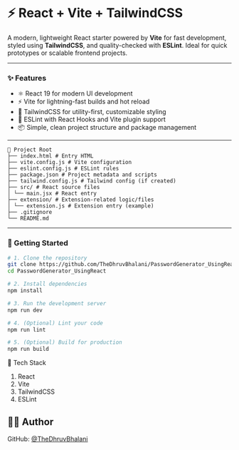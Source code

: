 # ⚡ React + Vite + TailwindCSS

A modern, lightweight React starter powered by **Vite** for fast development, styled using **TailwindCSS**, and quality-checked with **ESLint**. Ideal for quick prototypes or scalable frontend projects.

---

### ✨ Features

- ⚛️ React 19 for modern UI development
- ⚡ Vite for lightning-fast builds and hot reload
- 🎨 TailwindCSS for utility-first, customizable styling
- 🧹 ESLint with React Hooks and Vite plugin support
- 📦 Simple, clean project structure and package management

---

```plaintext
📁 Project Root 
├── index.html # Entry HTML
├── vite.config.js # Vite configuration
├── eslint.config.js # ESLint rules
├── package.json # Project metadata and scripts
├── tailwind.config.js # Tailwind config (if created)
├── src/ # React source files
│ └── main.jsx # React entry
├── extension/ # Extension-related logic/files
│ └── extension.js # Extension entry (example)
├── .gitignore
└── README.md
``` 

---

### 🚀 Getting Started

```bash
# 1. Clone the repository
git clone https://github.com/TheDhruvBhalani/PasswordGenerator_UsingReact.git
cd PasswordGenerator_UsingReact

# 2. Install dependencies
npm install

# 3. Run the development server
npm run dev

# 4. (Optional) Lint your code
npm run lint

# 5. (Optional) Build for production
npm run build

```

🔧 Tech Stack

1. React
2. Vite
3. TailwindCSS
4. ESLint

## 👨‍💻 Author
GitHub: 
[@TheDhruvBhalani](https://github.com/TheDhruvBhalani)
